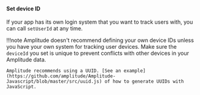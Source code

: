#### Set device ID

If your app has its own login system that you want to track users with, you can call `setUserId` at any time.

!!!note
    Amplitude doesn't recommend defining your own device IDs unless you have your own system for tracking user devices. Make sure the `deviceId` you set is unique to prevent conflicts with other devices in your Amplitude data.
    
    Amplitude recommends using a UUID. [See an example](https://github.com/amplitude/Amplitude-Javascript/blob/master/src/uuid.js) of how to generate UUIDs with JavaScript.